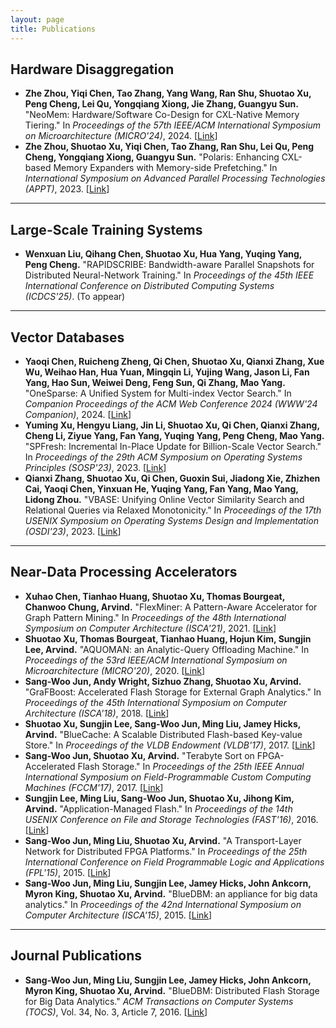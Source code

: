 ```yaml
---
layout: page
title: Publications
---
```


## Hardware Disaggregation

- **Zhe Zhou, Yiqi Chen, Tao Zhang, Yang Wang, Ran Shu, Shuotao Xu, Peng Cheng, Lei Qu, Yongqiang Xiong, Jie Zhang, Guangyu Sun.** "NeoMem: Hardware/Software Co-Design for CXL-Native Memory Tiering." In *Proceedings of the 57th IEEE/ACM International Symposium on Microarchitecture (MICRO'24)*, 2024. [[Link](https://doi.org/10.1145/3620666.3651341)]
- **Zhe Zhou, Shuotao Xu, Yiqi Chen, Tao Zhang, Ran Shu, Lei Qu, Peng Cheng, Yongqiang Xiong, Guangyu Sun.** "Polaris: Enhancing CXL-based Memory Expanders with Memory-side Prefetching." In *International Symposium on Advanced Parallel Processing Technologies (APPT)*, 2023. [[Link](https://link.springer.com/chapter/10.1007/978-981-99-6340-9_2)]

---

## Large-Scale Training Systems

- **Wenxuan Liu, Qihang Chen, Shuotao Xu, Hua Yang, Yuqing Yang, Peng Cheng.** "RAPIDSCRIBE: Bandwidth-aware Parallel Snapshots for Distributed Neural-Network Training." In *Proceedings of the 45th IEEE International Conference on Distributed Computing Systems (ICDCS'25)*. (To appear)

---

## Vector Databases

- **Yaoqi Chen, Ruicheng Zheng, Qi Chen, Shuotao Xu, Qianxi Zhang, Xue Wu, Weihao Han, Hua Yuan, Mingqin Li, Yujing Wang, Jason Li, Fan Yang, Hao Sun, Weiwei Deng, Feng Sun, Qi Zhang, Mao Yang.** "OneSparse: A Unified System for Multi-index Vector Search." In *Companion Proceedings of the ACM Web Conference 2024 (WWW'24 Companion)*, 2024. [[Link](https://doi.org/10.1145/3543873.3587656)]
- **Yuming Xu, Hengyu Liang, Jin Li, Shuotao Xu, Qi Chen, Qianxi Zhang, Cheng Li, Ziyue Yang, Fan Yang, Yuqing Yang, Peng Cheng, Mao Yang.** "SPFresh: Incremental In-Place Update for Billion-Scale Vector Search." In *Proceedings of the 29th ACM Symposium on Operating Systems Principles (SOSP'23)*, 2023. [[Link](https://doi.org/10.1145/3600006.3613165)]
- **Qianxi Zhang, Shuotao Xu, Qi Chen, Guoxin Sui, Jiadong Xie, Zhizhen Cai, Yaoqi Chen, Yinxuan He, Yuqing Yang, Fan Yang, Mao Yang, Lidong Zhou.** "VBASE: Unifying Online Vector Similarity Search and Relational Queries via Relaxed Monotonicity." In *Proceedings of the 17th USENIX Symposium on Operating Systems Design and Implementation (OSDI'23)*, 2023. [[Link](https://www.usenix.org/conference/osdi23/presentation/zhang-qianxi)]

---

## Near-Data Processing Accelerators

- **Xuhao Chen, Tianhao Huang, Shuotao Xu, Thomas Bourgeat, Chanwoo Chung, Arvind.** "FlexMiner: A Pattern-Aware Accelerator for Graph Pattern Mining." In *Proceedings of the 48th International Symposium on Computer Architecture (ISCA'21)*, 2021. [[Link](https://doi.org/10.1109/ISCA52012.2021.00067)]
- **Shuotao Xu, Thomas Bourgeat, Tianhao Huang, Hojun Kim, Sungjin Lee, Arvind.** "AQUOMAN: an Analytic-Query Offloading Machine." In *Proceedings of the 53rd IEEE/ACM International Symposium on Microarchitecture (MICRO'20)*, 2020. [[Link](https://doi.org/10.1109/MICRO50266.2020.00020)]
- **Sang-Woo Jun, Andy Wright, Sizhuo Zhang, Shuotao Xu, Arvind.** "GraFBoost: Accelerated Flash Storage for External Graph Analytics." In *Proceedings of the 45th International Symposium on Computer Architecture (ISCA'18)*, 2018. [[Link](https://doi.org/10.1109/ISCA.2018.00035)]
- **Shuotao Xu, Sungjin Lee, Sang-Woo Jun, Ming Liu, Jamey Hicks, Arvind.** "BlueCache: A Scalable Distributed Flash-based Key-value Store." In *Proceedings of the VLDB Endowment (VLDB'17)*, 2017. [[Link](https://www.vldb.org/pvldb/vol10/p301-xu.pdf)]
- **Sang-Woo Jun, Shuotao Xu, Arvind.** "Terabyte Sort on FPGA-Accelerated Flash Storage." In *Proceedings of the 25th IEEE Annual International Symposium on Field-Programmable Custom Computing Machines (FCCM'17)*, 2017. [[Link](https://doi.org/10.1109/FCCM.2017.8)]
- **Sungjin Lee, Ming Liu, Sang-Woo Jun, Shuotao Xu, Jihong Kim, Arvind.** "Application-Managed Flash." In *Proceedings of the 14th USENIX Conference on File and Storage Technologies (FAST'16)*, 2016. [[Link](https://www.usenix.org/conference/fast16/technical-sessions/presentation/lee)]
- **Sang-Woo Jun, Ming Liu, Shuotao Xu, Arvind.** "A Transport-Layer Network for Distributed FPGA Platforms." In *Proceedings of the 25th International Conference on Field Programmable Logic and Applications (FPL'15)*, 2015. [[Link](https://doi.org/10.1109/FPL.2015.7293973)]
- **Sang-Woo Jun, Ming Liu, Sungjin Lee, Jamey Hicks, John Ankcorn, Myron King, Shuotao Xu, Arvind.** "BlueDBM: an appliance for big data analytics." In *Proceedings of the 42nd International Symposium on Computer Architecture (ISCA'15)*, 2015. [[Link](https://doi.org/10.1145/2749469.2750389)]

---

## Journal Publications

- **Sang-Woo Jun, Ming Liu, Sungjin Lee, Jamey Hicks, John Ankcorn, Myron King, Shuotao Xu, Arvind.** "BlueDBM: Distributed Flash Storage for Big Data Analytics." *ACM Transactions on Computer Systems (TOCS)*, Vol. 34, No. 3, Article 7, 2016. [[Link](https://doi.org/10.1145/2963093)]

